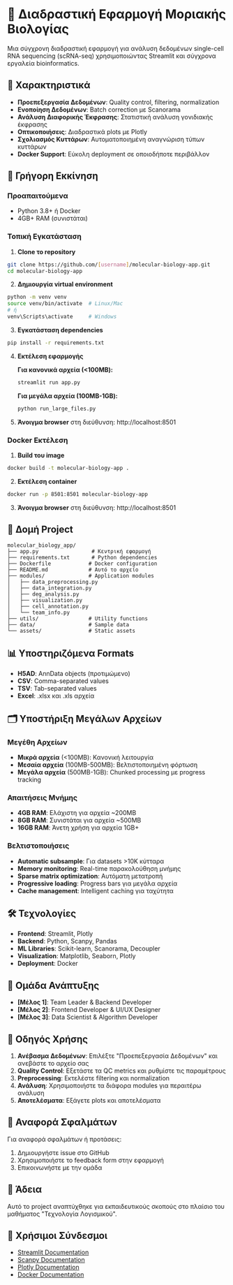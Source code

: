 # 🧬 Διαδραστική Εφαρμογή Μοριακής Βιολογίας

Μια σύγχρονη διαδραστική εφαρμογή για ανάλυση δεδομένων single-cell RNA sequencing (scRNA-seq) χρησιμοποιώντας Streamlit και σύγχρονα εργαλεία bioinformatics.

## 🎯 Χαρακτηριστικά

- **Προεπεξεργασία Δεδομένων**: Quality control, filtering, normalization
- **Ενοποίηση Δεδομένων**: Batch correction με Scanorama  
- **Ανάλυση Διαφορικής Έκφρασης**: Στατιστική ανάλυση γονιδιακής έκφρασης
- **Οπτικοποιήσεις**: Διαδραστικά plots με Plotly
- **Σχολιασμός Κυττάρων**: Αυτοματοποιημένη αναγνώριση τύπων κυττάρων
- **Docker Support**: Εύκολη deployment σε οποιοδήποτε περιβάλλον

## 🚀 Γρήγορη Εκκίνηση

### Προαπαιτούμενα
- Python 3.8+ ή Docker
- 4GB+ RAM (συνιστάται)

### Τοπική Εγκατάσταση

1. **Clone το repository**
```bash
git clone https://github.com/[username]/molecular-biology-app.git
cd molecular-biology-app
```

2. **Δημιουργία virtual environment**
```bash
python -m venv venv
source venv/bin/activate  # Linux/Mac
# ή
venv\Scripts\activate     # Windows
```

3. **Εγκατάσταση dependencies**
```bash
pip install -r requirements.txt
```

4. **Εκτέλεση εφαρμογής**

   **Για κανονικά αρχεία (<100MB):**
   ```bash
   streamlit run app.py
   ```

   **Για μεγάλα αρχεία (100MB-1GB):**
   ```bash
   python run_large_files.py
   ```

5. **Άνοιγμα browser** στη διεύθυνση: http://localhost:8501

### Docker Εκτέλεση

1. **Build του image**
```bash
docker build -t molecular-biology-app .
```

2. **Εκτέλεση container**
```bash
docker run -p 8501:8501 molecular-biology-app
```

3. **Άνοιγμα browser** στη διεύθυνση: http://localhost:8501

## 📁 Δομή Project

```
molecular_biology_app/
├── app.py                 # Κεντρική εφαρμογή
├── requirements.txt       # Python dependencies
├── Dockerfile            # Docker configuration
├── README.md             # Αυτό το αρχείο
├── modules/              # Application modules
│   ├── data_preprocessing.py
│   ├── data_integration.py
│   ├── deg_analysis.py
│   ├── visualization.py
│   ├── cell_annotation.py
│   └── team_info.py
├── utils/                # Utility functions
├── data/                 # Sample data
└── assets/               # Static assets
```

## 📊 Υποστηριζόμενα Formats

- **H5AD**: AnnData objects (προτιμώμενο)
- **CSV**: Comma-separated values
- **TSV**: Tab-separated values
- **Excel**: .xlsx και .xls αρχεία

## 🗂️ Υποστήριξη Μεγάλων Αρχείων

### Μεγέθη Αρχείων
- **Μικρά αρχεία** (<100MB): Κανονική λειτουργία
- **Μεσαία αρχεία** (100MB-500MB): Βελτιστοποιημένη φόρτωση
- **Μεγάλα αρχεία** (500MB-1GB): Chunked processing με progress tracking

### Απαιτήσεις Μνήμης
- **4GB RAM**: Ελάχιστη για αρχεία ~200MB
- **8GB RAM**: Συνιστάται για αρχεία ~500MB
- **16GB RAM**: Άνετη χρήση για αρχεία 1GB+

### Βελτιστοποιήσεις
- **Automatic subsample**: Για datasets >10K κύτταρα
- **Memory monitoring**: Real-time παρακολούθηση μνήμης
- **Sparse matrix optimization**: Αυτόματη μετατροπή
- **Progressive loading**: Progress bars για μεγάλα αρχεία
- **Cache management**: Intelligent caching για ταχύτητα

## 🛠️ Τεχνολογίες

- **Frontend**: Streamlit, Plotly
- **Backend**: Python, Scanpy, Pandas
- **ML Libraries**: Scikit-learn, Scanorama, Decoupler
- **Visualization**: Matplotlib, Seaborn, Plotly
- **Deployment**: Docker

## 👥 Ομάδα Ανάπτυξης

- **[Μέλος 1]**: Team Leader & Backend Developer
- **[Μέλος 2]**: Frontend Developer & UI/UX Designer  
- **[Μέλος 3]**: Data Scientist & Algorithm Developer

## 📖 Οδηγός Χρήσης

1. **Ανέβασμα Δεδομένων**: Επιλέξτε "Προεπεξεργασία Δεδομένων" και ανεβάστε το αρχείο σας
2. **Quality Control**: Εξετάστε τα QC metrics και ρυθμίστε τις παραμέτρους
3. **Preprocessing**: Εκτελέστε filtering και normalization
4. **Ανάλυση**: Χρησιμοποιήστε τα διάφορα modules για περαιτέρω ανάλυση
5. **Αποτελέσματα**: Εξάγετε plots και αποτελέσματα

## 🐛 Αναφορά Σφαλμάτων

Για αναφορά σφαλμάτων ή προτάσεις:
1. Δημιουργήστε issue στο GitHub
2. Χρησιμοποιήστε το feedback form στην εφαρμογή
3. Επικοινωνήστε με την ομάδα

## 📄 Άδεια

Αυτό το project αναπτύχθηκε για εκπαιδευτικούς σκοπούς στο πλαίσιο του μαθήματος "Τεχνολογία Λογισμικού".

## 🔗 Χρήσιμοι Σύνδεσμοι

- [Streamlit Documentation](https://docs.streamlit.io/)
- [Scanpy Documentation](https://scanpy.readthedocs.io/)
- [Plotly Documentation](https://plotly.com/python/)
- [Docker Documentation](https://docs.docker.com/)

